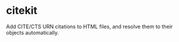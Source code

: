 citekit
=======

Add CITE/CTS URN citations to HTML files, and resolve them to their objects automatically.
